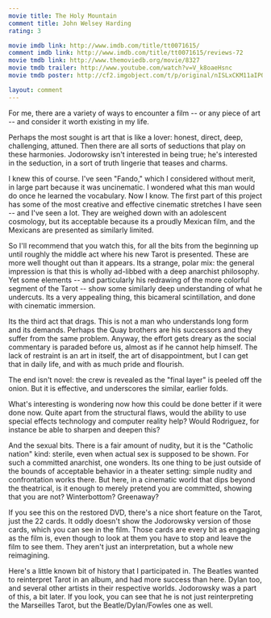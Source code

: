 ```yaml
---
movie title: The Holy Mountain
comment title: John Welsey Harding
rating: 3

movie imdb link: http://www.imdb.com/title/tt0071615/
comment imdb link: http://www.imdb.com/title/tt0071615/reviews-72
movie tmdb link: http://www.themoviedb.org/movie/8327
movie tmdb trailer: http://www.youtube.com/watch?v=V_k8oaeHsnc
movie tmdb poster: http://cf2.imgobject.com/t/p/original/nISLxCKM11aIPOOKeLTE7sU90Y8.jpg

layout: comment
---
```


For me, there are a variety of ways to encounter a film -- or any piece of art -- and consider it worth existing in my life.

Perhaps the most sought is art that is like a lover: honest, direct, deep, challenging, attuned. Then there are all sorts of seductions that play on these harmonies. Jodorowsky isn't interested in being true; he's interested in the seduction, in a sort of truth lingerie that teases and charms.

I knew this of course. I've seen "Fando," which I considered without merit, in large part because it was uncinematic. I wondered what this man would do once he learned the vocabulary. Now I know. The first part of this project has some of the most creative and effective cinematic stretches I have seen -- and I've seen a lot. They are weighed down with an adolescent cosmology, but its acceptable because its a proudly Mexican film, and the Mexicans are presented as similarly limited.

So I'll recommend that you watch this, for all the bits from the beginning up until roughly the middle act where his new Tarot is presented. These are more well thought out than it appears. Its a strange, polar mix: the general impression is that this is wholly ad-libbed with a deep anarchist philosophy. Yet some elements -- and particularly his redrawing of the more colorful segment of the Tarot -- show some similarly deep understanding of what he undercuts. Its a very appealing thing, this bicameral scintillation, and done with cinematic immersion.

Its the third act that drags. This is not a man who understands long form and its demands. Perhaps the Quay brothers are his successors and they suffer from the same problem. Anyway, the effort gets dreary as the social commentary is paraded before us, almost as if he cannot help himself. The lack of restraint is an art in itself, the art of disappointment, but I can get that in daily life, and with as much pride and flourish.

The end isn't novel: the crew is revealed as the "final layer" is peeled off the onion. But it is effective, and underscores the similar, earlier folds.

What's interesting is wondering now how this could be done better if it were done now. Quite apart from the structural flaws, would the ability to use special effects technology and computer reality help? Would Rodriguez, for instance be able to sharpen and deepen this?

And the sexual bits. There is a fair amount of nudity, but it is the "Catholic nation" kind: sterile, even when actual sex is supposed to be shown. For such a committed anarchist, one wonders. Its one thing to be just outside of the bounds of acceptable behavior in a theater setting: simple nudity and confrontation works there. But here, in a cinematic world that dips beyond the theatrical, is it enough to merely pretend you are committed, showing that you are not? Winterbottom? Greenaway?

If you see this on the restored DVD, there's a nice short feature on the Tarot, just the 22 cards. It oddly doesn't show the Jodorowsky version of those cards, which you can see in the film. Those cards are every bit as engaging as the film is, even though to look at them you have to stop and leave the film to see them. They aren't just an interpretation, but a whole new reimagining.

Here's a little known bit of history that I participated in. The Beatles wanted to reinterpret Tarot in an album, and had more success than here. Dylan too, and several other artists in their respective worlds. Jodorowsky was a part of this, a bit later. If you look, you can see that he is not just reinterpreting the Marseilles Tarot, but the Beatle/Dylan/Fowles one as well.